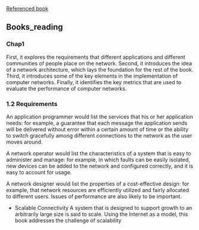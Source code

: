 [Referenced book](https://book.systemsapproach.org/foreword.html)

## Books_reading
### Chap1
First, it explores the requirements that different applications and different communities of people place on the network. 
Second, it introduces the idea of a network architecture, which lays the foundation for the rest of the book. 
Third, it introduces some of the key elements in the implementation of computer networks. 
Finally, it identifies the key metrics that are used to evaluate the performance of computer networks.
### 1.2 Requirements
An application programmer would list the services that his or her application needs: for example, a guarantee that each message the application sends will be delivered without error within a certain amount of time or the ability to switch gracefully among different connections to the network as the user moves around.

A network operator would list the characteristics of a system that is easy to administer and manage: for example, in which faults can be easily isolated, new devices can be added to the network and configured correctly, and it is easy to account for usage.

A network designer would list the properties of a cost-effective design: for example, that network resources are efficiently utilized and fairly allocated to different users. Issues of performance are also likely to be important.
* Scalable Connectivity
A system that is designed to support growth to an arbitrarily large size is said to scale. Using the Internet as a model, this book addresses the challenge of scalability